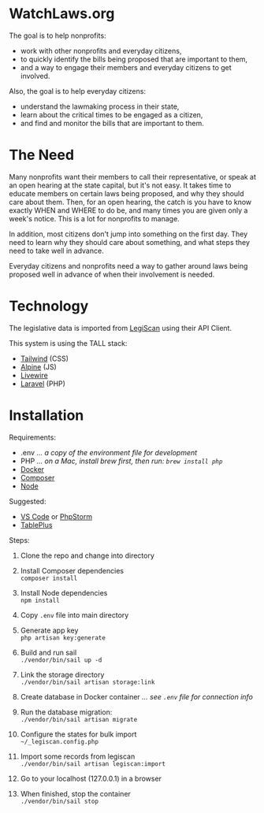 # WatchLaws.org

The goal is to help nonprofits:

- work with other nonprofits and everyday citizens, 
- to quickly identify the bills being proposed that are important to them,
- and a way to engage their members and everyday citizens to get involved.

Also, the goal is to help everyday citizens:

- understand the lawmaking process in their state,
- learn about the critical times to be engaged as a citizen,
- and find and monitor the bills that are important to them.

# The Need

Many nonprofits want their members to call their representative, or speak at an open hearing at the state capital, but it's not easy. It takes time to educate members on certain laws being proposed, and why they should care about them. Then, for an open hearing, the catch is you have to know exactly WHEN and WHERE to do be, and many times you are given only a week's notice. This is a lot for nonprofits to manage. 

In addition, most citizens don't jump into something on the first day. They need to learn why they should care about something, and what steps they need to take well in advance. 

Everyday citizens and nonprofits need a way to gather around laws being proposed well in advance of when their involvement is needed.

# Technology

The legislative data is imported from [LegiScan](https://legiscan.com/) using their API Client.

This system is using the TALL stack:

- [Tailwind](https://tailwindcss.com/) (CSS)
- [Alpine](https://alpinejs.dev/) (JS)
- [Livewire](https://laravel-livewire.com/)
- [Laravel](https://laravel.com/) (PHP)


# Installation

Requirements:

- .env *... a copy of the environment file for development*
- PHP *... on a Mac, install brew first, then run: `brew install php`*
- [Docker](https://www.docker.com/)
- [Composer](https://getcomposer.org/)
- [Node](https://nodejs.org/en/)

Suggested:

- [VS Code](https://code.visualstudio.com/) or [PhpStorm](https://www.jetbrains.com/phpstorm/)
- [TablePlus](https://tableplus.com/)

Steps:

1. Clone the repo and change into directory
   
2. Install Composer dependencies\
   `composer install`
   
3. Install Node dependencies\
   `npm install`
   
4. Copy `.env` file into main directory
   
5. Generate app key\
   `php artisan key:generate`

6. Build and run sail\
   `./vendor/bin/sail up -d`

7. Link the storage directory\
   `./vendor/bin/sail artisan storage:link`

8. Create database in Docker container *... see `.env` file for connection info*

9.  Run the database migration:\
   `./vendor/bin/sail artisan migrate`

9. Configure the states for bulk import\
   `~/_legiscan.config.php`

10. Import some records from legiscan\
    `./vendor/bin/sail artisan legiscan:import`

11. Go to your localhost (127.0.0.1) in a browser
    
12. When finished, stop the container\
    `./vendor/bin/sail stop`
